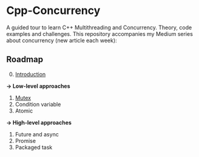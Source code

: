 # Cpp-Concurrency
A guided tour to learn C++ Multithreading and Concurrency. Theory, code examples and challenges.
This repository accompanies my Medium series about concurrency (new article each week):

## Roadmap

0. [Introduction](https://medium.com/@valentina.codes/c-multithreading-and-concurrency-introduction-f640ce986fa7)

**→ Low-level approaches**
1. [Mutex](https://medium.com/swlh/c-mutex-write-your-first-concurrent-code-69ac8b332288)
1. Condition variable
1. Atomic

**→ High-level approaches**
1. Future and async
1. Promise
1. Packaged task

